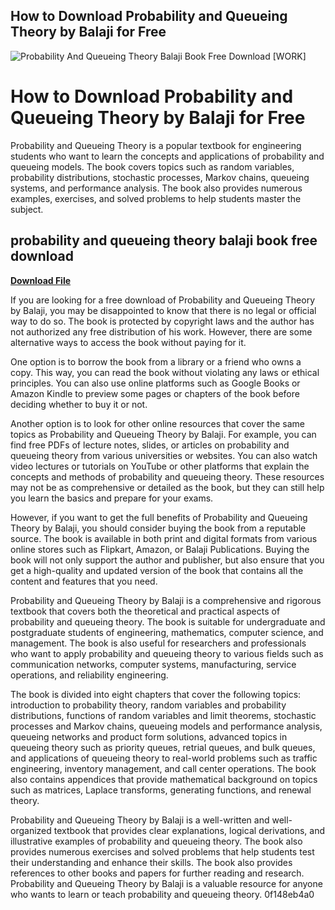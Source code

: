 ## How to Download Probability and Queueing Theory by Balaji for Free

 
![Probability And Queueing Theory Balaji Book Free Download \[WORK\]](https://i1.sndcdn.com/avatars-EqjbILkqDTlbUaXM-U6HVaw-t240x240.jpg)

 
# How to Download Probability and Queueing Theory by Balaji for Free
 
Probability and Queueing Theory is a popular textbook for engineering students who want to learn the concepts and applications of probability and queueing models. The book covers topics such as random variables, probability distributions, stochastic processes, Markov chains, queueing systems, and performance analysis. The book also provides numerous examples, exercises, and solved problems to help students master the subject.
 
## probability and queueing theory balaji book free download


[**Download File**](https://www.google.com/url?q=https%3A%2F%2Furloso.com%2F2tKrR1&sa=D&sntz=1&usg=AOvVaw0fDzOj6S3HxxttvA9qVM-z)

 
If you are looking for a free download of Probability and Queueing Theory by Balaji, you may be disappointed to know that there is no legal or official way to do so. The book is protected by copyright laws and the author has not authorized any free distribution of his work. However, there are some alternative ways to access the book without paying for it.
 
One option is to borrow the book from a library or a friend who owns a copy. This way, you can read the book without violating any laws or ethical principles. You can also use online platforms such as Google Books or Amazon Kindle to preview some pages or chapters of the book before deciding whether to buy it or not.
 
Another option is to look for other online resources that cover the same topics as Probability and Queueing Theory by Balaji. For example, you can find free PDFs of lecture notes, slides, or articles on probability and queueing theory from various universities or websites. You can also watch video lectures or tutorials on YouTube or other platforms that explain the concepts and methods of probability and queueing theory. These resources may not be as comprehensive or detailed as the book, but they can still help you learn the basics and prepare for your exams.
 
However, if you want to get the full benefits of Probability and Queueing Theory by Balaji, you should consider buying the book from a reputable source. The book is available in both print and digital formats from various online stores such as Flipkart, Amazon, or Balaji Publications. Buying the book will not only support the author and publisher, but also ensure that you get a high-quality and updated version of the book that contains all the content and features that you need.
  
Probability and Queueing Theory by Balaji is a comprehensive and rigorous textbook that covers both the theoretical and practical aspects of probability and queueing theory. The book is suitable for undergraduate and postgraduate students of engineering, mathematics, computer science, and management. The book is also useful for researchers and professionals who want to apply probability and queueing theory to various fields such as communication networks, computer systems, manufacturing, service operations, and reliability engineering.
 
The book is divided into eight chapters that cover the following topics: introduction to probability theory, random variables and probability distributions, functions of random variables and limit theorems, stochastic processes and Markov chains, queueing models and performance analysis, queueing networks and product form solutions, advanced topics in queueing theory such as priority queues, retrial queues, and bulk queues, and applications of queueing theory to real-world problems such as traffic engineering, inventory management, and call center operations. The book also contains appendices that provide mathematical background on topics such as matrices, Laplace transforms, generating functions, and renewal theory.
 
Probability and Queueing Theory by Balaji is a well-written and well-organized textbook that provides clear explanations, logical derivations, and illustrative examples of probability and queueing theory. The book also provides numerous exercises and solved problems that help students test their understanding and enhance their skills. The book also provides references to other books and papers for further reading and research. Probability and Queueing Theory by Balaji is a valuable resource for anyone who wants to learn or teach probability and queueing theory.
 0f148eb4a0
